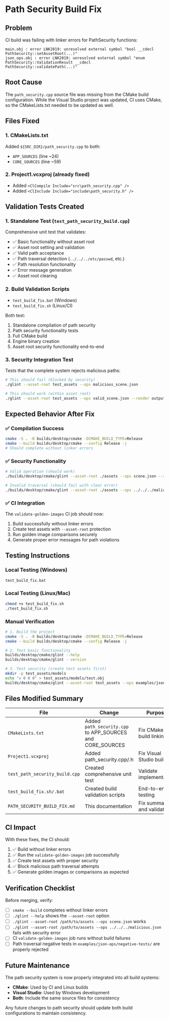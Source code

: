 # Path Security Build Fix

## Problem
CI build was failing with linker errors for PathSecurity functions:
```
main.obj : error LNK2019: unresolved external symbol "bool __cdecl PathSecurity::setAssetRoot(...)"
json_ops.obj : error LNK2019: unresolved external symbol "enum PathSecurity::ValidationResult __cdecl PathSecurity::validatePath(...)"
```

## Root Cause
The `path_security.cpp` source file was missing from the CMake build configuration. While the Visual Studio project was updated, CI uses CMake, so the CMakeLists.txt needed to be updated as well.

## Files Fixed

### 1. CMakeLists.txt
Added `${SRC_DIR}/path_security.cpp` to both:
- `APP_SOURCES` (line ~24)
- `CORE_SOURCES` (line ~59)

### 2. Project1.vcxproj (already fixed)
- Added `<ClCompile Include="src\path_security.cpp" />`
- Added `<ClInclude Include="include\path_security.h" />`

## Validation Tests Created

### 1. Standalone Test (`test_path_security_build.cpp`)
Comprehensive unit test that validates:
- ✅ Basic functionality without asset root
- ✅ Asset root setting and validation
- ✅ Valid path acceptance
- ✅ Path traversal detection (`../../../etc/passwd`, etc.)
- ✅ Path resolution functionality
- ✅ Error message generation
- ✅ Asset root clearing

### 2. Build Validation Scripts
- `test_build_fix.bat` (Windows)
- `test_build_fix.sh` (Linux/CI)

Both test:
1. Standalone compilation of path security
2. Path security functionality tests
3. Full CMake build
4. Engine binary creation
5. Asset root security functionality end-to-end

### 3. Security Integration Test
Tests that the complete system rejects malicious paths:
```bash
# This should fail (blocked by security)
./glint --asset-root test_assets --ops malicious_scene.json

# This should work (within asset root)  
./glint --asset-root test_assets --ops valid_scene.json --render output.png
```

## Expected Behavior After Fix

### ✅ Compilation Success
```bash
cmake -S . -B builds/desktop/cmake -DCMAKE_BUILD_TYPE=Release
cmake --build builds/desktop/cmake --config Release -j
# Should complete without linker errors
```

### ✅ Security Functionality
```bash
# Valid operation (should work)
./builds/desktop/cmake/glint --asset-root ./assets --ops scene.json --render output.png

# Invalid traversal (should fail with clear error)
./builds/desktop/cmake/glint --asset-root ./assets --ops ../../../malicious.json
```

### ✅ CI Integration
The `validate-golden-images` CI job should now:
1. Build successfully without linker errors
2. Create test assets with `--asset-root` protection
3. Run golden image comparisons securely
4. Generate proper error messages for path violations

## Testing Instructions

### Local Testing (Windows)
```cmd
test_build_fix.bat
```

### Local Testing (Linux/Mac)
```bash
chmod +x test_build_fix.sh
./test_build_fix.sh
```

### Manual Verification
```bash
# 1. Build the project
cmake -S . -B builds/desktop/cmake -DCMAKE_BUILD_TYPE=Release
cmake --build builds/desktop/cmake --config Release -j

# 2. Test basic functionality
builds/desktop/cmake/glint --help
builds/desktop/cmake/glint --version

# 3. Test security (create test assets first)
mkdir -p test_assets/models
echo "v 0 0 0" > test_assets/models/test.obj
builds/desktop/cmake/glint --asset-root test_assets --ops examples/json-ops/basic-lighting.json --render test.png --w 100 --h 100
```

## Files Modified Summary

| File | Change | Purpose |
|------|--------|---------|
| `CMakeLists.txt` | Added `path_security.cpp` to APP_SOURCES and CORE_SOURCES | Fix CMake build linking |
| `Project1.vcxproj` | Added path_security.cpp/.h | Fix Visual Studio build |
| `test_path_security_build.cpp` | Created comprehensive unit test | Validate implementation |
| `test_build_fix.sh/.bat` | Created build validation scripts | End-to-end testing |
| `PATH_SECURITY_BUILD_FIX.md` | This documentation | Fix summary and validation |

## CI Impact

With these fixes, the CI should:
1. ✅ Build without linker errors
2. ✅ Run the `validate-golden-images` job successfully
3. ✅ Create test assets with proper security
4. ✅ Block malicious path traversal attempts
5. ✅ Generate golden images or comparisons as expected

## Verification Checklist

Before merging, verify:
- [ ] `cmake --build` completes without linker errors
- [ ] `./glint --help` shows the `--asset-root` option
- [ ] `./glint --asset-root /path/to/assets --ops scene.json` works
- [ ] `./glint --asset-root /path/to/assets --ops ../../../malicious.json` fails with security error
- [ ] CI `validate-golden-images` job runs without build failures
- [ ] Path traversal negative tests in `examples/json-ops/negative-tests/` are properly rejected

## Future Maintenance

The path security system is now properly integrated into all build systems:
- **CMake**: Used by CI and Linux builds
- **Visual Studio**: Used by Windows development
- **Both**: Include the same source files for consistency

Any future changes to path security should update both build configurations to maintain consistency.